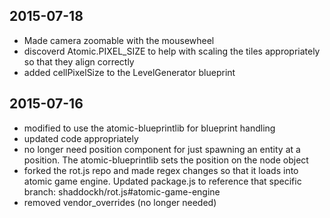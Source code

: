 2015-07-18
---
* Made camera zoomable with the mousewheel
* discoverd Atomic.PIXEL_SIZE to help with scaling the tiles appropriately so that they align correctly
* added cellPixelSize to the LevelGenerator blueprint

2015-07-16
---
* modified to use the atomic-blueprintlib for blueprint handling
* updated code appropriately
* no longer need position component for just spawning an entity at a position.  The atomic-blueprintlib sets the position on the node object
* forked the rot.js repo and made regex changes so that it loads into atomic game engine.  Updated package.js to reference that specific branch: shaddockh/rot.js#atomic-game-engine
* removed vendor_overrides (no longer needed)

